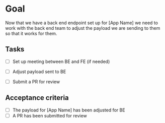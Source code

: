 # Goal
Now that we have a back end endpoint set up for [App Name] we need to work with the back end team to adjust the payload we are sending to them so that it works for them.

## Tasks
- [ ] Set up meeting between BE and FE (if needed)
- [ ] Adjust payload sent to BE
- [ ] Submit a PR for review


## Acceptance criteria
- [ ] The payload for [App Name] has been adjusted for BE
- [ ] A PR has been submitted for review
